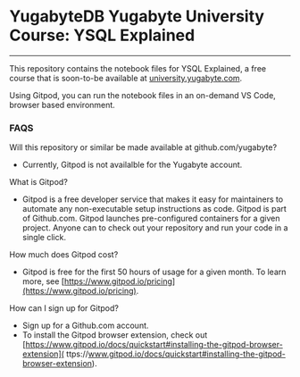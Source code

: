 # YugabyteDB Yugabyte University Course: YSQL Explained
---
This repository contains the notebook files for YSQL Explained, a free course that is soon-to-be available at [university.yugabyte.com](
https://university.yugabyte.com).

Using Gitpod, you can run the notebook files in an on-demand VS Code, browser based environment.


### FAQS
Will this repository or similar be made available at github.com/yugabyte?
- Currently, Gitpod is not availalble for the Yugabyte account.

What is Gitpod?
- Gitpod is a free developer service that makes it easy for maintainers to automate any non-executable setup instructions as code. Gitpod is part of Github.com. Gitpod launches pre-configured containers for a given project. Anyone can to check out your repository and run your code in a single click.

How much does Gitpod cost?
- Gitpod is free for the first 50 hours of usage for a given month. To learn more, see [https://www.gitpod.io/pricing](https://www.gitpod.io/pricing).

How can I sign up for Gitpod?
- Sign up for a Github.com account.
- To install the Gitpod browser extension, check out [https://www.gitpod.io/docs/quickstart#installing-the-gitpod-browser-extension]( ttps://www.gitpod.io/docs/quickstart#installing-the-gitpod-browser-extension).
